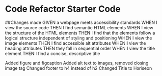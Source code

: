 # Code Refactor Starter Code
##Changes made
GIVEN a webpage meets accessibility standards
WHEN I view the source code
THEN I find semantic HTML elements
WHEN I view the structure of the HTML elements
THEN I find that the elements follow a logical structure independent of styling and positioning
WHEN I view the image elements
THEN I find accessible alt attributes
WHEN I view the heading attributes
THEN they fall in sequential order
WHEN I view the title element
THEN I find a concise, descriptive title




Added figure and figcaption
Added alt text to images, removed closing image tag
Changed footer to h4 instead of h2
Changed Title to Horiseon